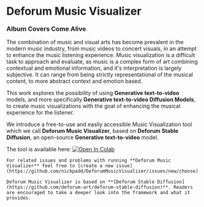 # Deforum Music Visualizer
<h3 style="margin-top: 5px;">Album Covers Come Alive</h3>

The combination of music and visual arts has become prevalent in the modern music industry, from music videos to concert visuals, in an attempt to enhance the music listening experience. Music visualization is a difficult task to approach and evaluate, as music is a complex form of art combining contextual and emotional information, and it's interpretation is largely subjective. It can range from being strictly representational of the musical content, to more abstract context and emotion based.

This work explores the possibility of using **Generative text-to-video** models, and more specifically **Generative text-to-video Diffusion Models**, to create music visualizations with the goal of enhancing the musical experience for the listener. 

We introduce a free-to-use and easily accessible Music Visualization tool which we call **Deforum Music Visualizer**, based on **Deforum Stable Diffusion**, an open-source **Generative text-to-video** model. 

The tool is available here: 
[![Open In Colab](https://colab.research.google.com/assets/colab-badge.svg)](https://colab.research.google.com/drive/17Z-UW9ybR113xKxOKK88Wcfsl621wQzM#scrollTo=UuttUY-t-gtd)


```{note}
For related issues and problems with running **Deforum Music Visualizer** feel free to [create a new issue](https://github.com/nickpadd/DeforumMusicVisualizer/issues/new/choose)
```
```{seealso}
Deforum Music Visualizer is based on **[Deforum Stable Diffusion](https://github.com/deforum-art/deforum-stable-diffusion)**. Readers are encouraged to take a deeper look into the framework and what it provides.
```